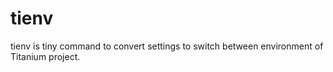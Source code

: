 # tienv
tienv is tiny command to convert settings to switch between environment of Titanium project.
